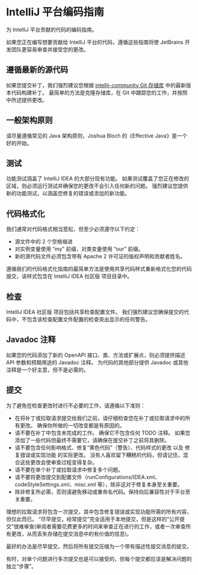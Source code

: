 <!-- Copyright 2000-2023 JetBrains s.r.o. and contributors. Use of this source code is governed by the Apache 2.0 license. -->

# IntelliJ 平台编码指南

<link-summary>为 IntelliJ 平台贡献的代码的编码指南。</link-summary>

如果您正在编写想要贡献给 IntelliJ 平台的代码，遵循这些指南将使 JetBrains 开发团队更容易审查并接受您的更改。

## 遵循最新的源代码

如果您提交补丁，我们强烈建议您根据 [intellij-community Git 存储库](intellij_platform.md#open-source) 中的最新版本代码构建补丁。
最简单的方法是克隆存储库，在 Git 中跟踪您的工作，并按照 [](platform_contributions.md#submit-a-patch) 中所述提供更改。

## 一般架构原则

请尽量遵循常见的 Java 架构原则，Joshua Bloch 的《Effective Java》是一个好的开始。

## 测试

功能测试涵盖了 IntelliJ IDEA 的大部分现有功能。
如果测试覆盖了您正在修改的区域，则必须运行测试并确保您的更改不会引入任何新的问题。
强烈建议您提供新的功能测试，以涵盖您修复的错误或添加的新功能。

## 代码格式化

我们通常对代码格式相当宽松，但至少必须遵守以下约定：

- 源文件中的 2 个空格缩进
- 对实例变量使用 “my” 前缀，对类变量使用 “our” 前缀。
- 新的源代码文件必须包含带有 Apache 2 许可证的版权声明和贡献者姓名。

遵循我们的代码格式化指南的最简单方法是使用共享代码样式重新格式化您的代码提交，该样式包含在 IntelliJ IDEA 社区版 项目目录中。

## 检查

IntelliJ IDEA 社区版 项目包括共享检查配置文件。
我们强烈建议您确保提交的代码中，不包含该检查配置文件配置的检查突出显示的任何警告。

## Javadoc 注释

如果您的代码添加了新的 OpenAPI 接口、类、方法或扩展点，则必须提供描述 API 参数和预期用途的 Javadoc 注释。
为代码的其他部分提供 Javadoc 或其他注释是一个好主意，但不是必需的。

## 提交

为了避免在检查更改时进行不必要的工作，请遵循以下准则：

- 在将补丁或拉取请求提交给我们之前，请仔细检查您在补丁或拉取请求中的所有更改。
  确保你所做的一切改变都是有原因的。
- 请不要在补丁中包含未完成的工作。
  确保它不包含任何 TODO 注释。
  如果您添加了一些代码但最终不需要它，请确保在提交补丁之前将其删除。
- 请不要包含任何影响格式、修复“黄色代码”（警告）、代码样式的更改 以及 修复错误或实现功能 的实际更改。
  没有人喜欢留下糟糕的代码，但请记住，混合这些更改会使审查过程变得复杂。
- 请不要在单个补丁或拉取请求中修复多个问题。
- 请不要将更改提交到配置文件（<path>runConfigurations/IDEA.xml</path>、<path>codeStyleSettings.xml</path>、<path>misc.xml</path> 等），除非这对于修复本身至关重要。
- 除非修复所必需，否则请避免移动或重命名代码。保持向后兼容性对于平台至关重要。

理想的拉取请求将包含一次提交，其中包含修复错误或实现功能所需的所有内容，但仅此而已。
“尽早提交，经常提交”完全适用于本地提交，但是这样的“公开提交”很难审查(审阅者需要花费更多的时间来审查正在进行的工作，或者一次审查所有更改，从而丢失存储在提交消息中的有价值的信息)。

最好的办法是尽早提交，然后将所有提交压缩为一个带有描述性提交消息的提交。

有时，对单个问题进行多次提交也是可以接受的，但每个提交都应该是解决问题的独立“步骤”。
